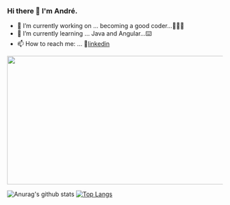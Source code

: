 
<!--![](https://github.com/AndrehW27/AndrehW27/blob/master/ReadmeImageGithub.jpg)

<img src="https://github.com/AndrehW27/AndrehW27/blob/master/ReadmeImageGithub.jpg" width="1200" height="300" />
-->


### Hi there 👋 I'm André.
- 🔭 I’m currently working on ... becoming a good coder...👨🏻‍💻
- 🌱 I’m currently learning ... Java and Angular...⌨️
- 📫 How to reach me: ... 👔[linkedin](https://www.linkedin.com/in/andrecarvalho3/)

<img src="https://external-preview.redd.it/lrO9QICCD20h2L5_p03-DqW6Nq25ahd1Dg2gYxhRW1c.png?auto=webp&s=67d764468ca5faa45c4b9f09e7f0347b5bf73f98" width="1200" height="300" />


![Anurag's github stats](https://github-readme-stats.vercel.app/api?username=andrehw27&show_icons=true&theme=algolia) 
[![Top Langs](https://github-readme-stats.vercel.app/api/top-langs/?username=andrehw27&layout=compact&theme=algolia)](https://github.com/anuraghazra/github-readme-stats) 

  



<!--COMMENTS
https://github.com/anuraghazra/github-readme-stats#top-languages-card
-->



